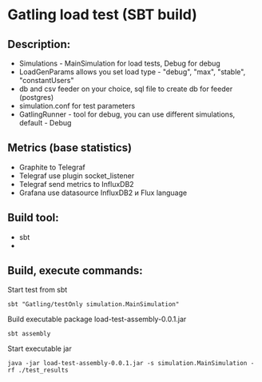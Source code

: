 # Gatling load test (SBT build)

## Description:
- Simulations - MainSimulation for load tests, Debug for debug
- LoadGenParams allows you set load type - "debug", "max", "stable", "constantUsers"
- db and csv feeder on your choice, sql file to create db for feeder (postgres)
- simulation.conf for test parameters
- GatlingRunner - tool for debug, you can use different simulations, default - Debug

## Metrics (base statistics)
- Graphite to Telegraf 
- Telegraf use plugin socket_listener
- Telegraf send metrics to InfluxDB2 
- Grafana use datasource InfluxDB2 и Flux language

## Build tool:
- sbt
- 
## Build, execute commands:

Start test from sbt
```chatinput
sbt "Gatling/testOnly simulation.MainSimulation"
```
Build executable package load-test-assembly-0.0.1.jar
```chatinput
sbt assembly
```
Start executable jar
```chatinput
java -jar load-test-assembly-0.0.1.jar -s simulation.MainSimulation -rf ./test_results
```
